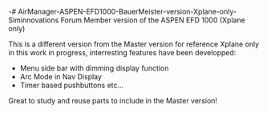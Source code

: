 -# AirManager-ASPEN-EFD1000-BauerMeister-version-Xplane-only-
Siminnovations Forum Member version of the ASPEN EFD 1000 (Xplane only) 

This is a different version from the Master version for reference
Xplane only
in this work in progress, interresting features have been developped:
- Menu side bar with dimming display function
- Arc Mode in Nav Display
- Timer based pushbuttons
 etc...
 
 Great to study and reuse parts to include in the Master version!
